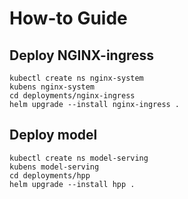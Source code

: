 # How-to Guide

## Deploy NGINX-ingress
```shell
kubectl create ns nginx-system
kubens nginx-system
cd deployments/nginx-ingress
helm upgrade --install nginx-ingress .
```

## Deploy model
```shell
kubectl create ns model-serving
kubens model-serving
cd deployments/hpp
helm upgrade --install hpp .
```